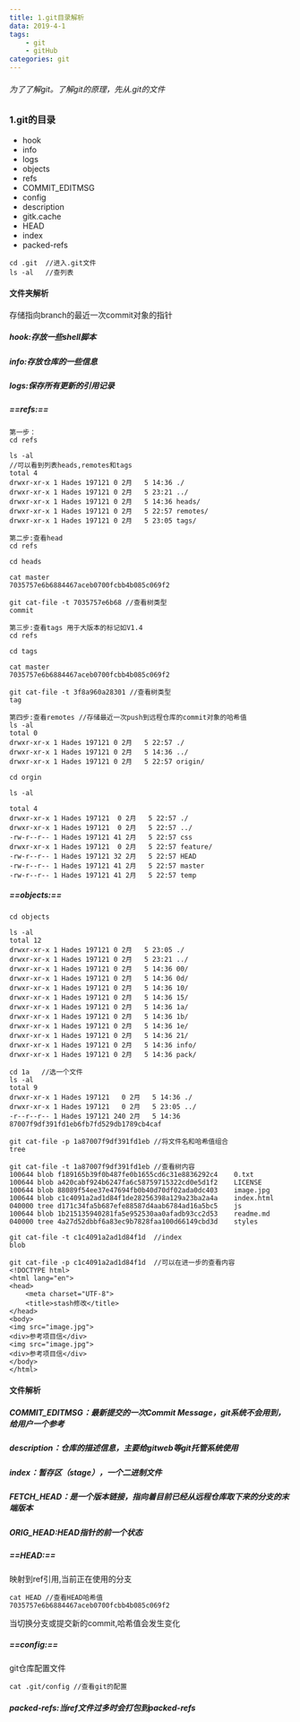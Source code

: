 ```yaml
---
title: 1.git目录解析
data: 2019-4-1
tags:
    - git
    - gitHub
categories: git
---
```


###### 为了了解git。了解git的原理，先从.git的文件
### 1.git的目录
- hook
- info
- logs
- objects
- refs
- COMMIT_EDITMSG
- config
- description
- gitk.cache
- HEAD
- index
- packed-refs


```
cd .git  //进入.git文件
ls -al   //查列表
```
#### 文件夹解析
存储指向branch的最近一次commit对象的指针
##### hook:存放一些shell脚本
##### info:存放仓库的一些信息
##### logs:保存所有更新的引用记录
##### ==refs:==
```
第一步：
cd refs

ls -al 
//可以看到列表heads,remotes和tags
total 4
drwxr-xr-x 1 Hades 197121 0 2月   5 14:36 ./
drwxr-xr-x 1 Hades 197121 0 2月   5 23:21 ../
drwxr-xr-x 1 Hades 197121 0 2月   5 14:36 heads/
drwxr-xr-x 1 Hades 197121 0 2月   5 22:57 remotes/
drwxr-xr-x 1 Hades 197121 0 2月   5 23:05 tags/

第二步:查看head
cd refs

cd heads

cat master
7035757e6b6884467aceb0700fcbb4b085c069f2

git cat-file -t 7035757e6b68 //查看树类型
commit

第三步:查看tags 用于大版本的标记如V1.4
cd refs

cd tags

cat master
7035757e6b6884467aceb0700fcbb4b085c069f2

git cat-file -t 3f8a960a28301 //查看树类型
tag

第四步:查看remotes //存储最近一次push到远程仓库的commit对象的哈希值
ls -al
total 0
drwxr-xr-x 1 Hades 197121 0 2月   5 22:57 ./
drwxr-xr-x 1 Hades 197121 0 2月   5 14:36 ../
drwxr-xr-x 1 Hades 197121 0 2月   5 22:57 origin/

cd orgin

ls -al

total 4
drwxr-xr-x 1 Hades 197121  0 2月   5 22:57 ./
drwxr-xr-x 1 Hades 197121  0 2月   5 22:57 ../
-rw-r--r-- 1 Hades 197121 41 2月   5 22:57 css
drwxr-xr-x 1 Hades 197121  0 2月   5 22:57 feature/
-rw-r--r-- 1 Hades 197121 32 2月   5 22:57 HEAD
-rw-r--r-- 1 Hades 197121 41 2月   5 22:57 master
-rw-r--r-- 1 Hades 197121 41 2月   5 22:57 temp

```

##### ==objects:==

```
cd objects

ls -al
total 12
drwxr-xr-x 1 Hades 197121 0 2月   5 23:05 ./
drwxr-xr-x 1 Hades 197121 0 2月   5 23:21 ../
drwxr-xr-x 1 Hades 197121 0 2月   5 14:36 00/
drwxr-xr-x 1 Hades 197121 0 2月   5 14:36 0d/
drwxr-xr-x 1 Hades 197121 0 2月   5 14:36 10/
drwxr-xr-x 1 Hades 197121 0 2月   5 14:36 15/
drwxr-xr-x 1 Hades 197121 0 2月   5 14:36 1a/
drwxr-xr-x 1 Hades 197121 0 2月   5 14:36 1b/
drwxr-xr-x 1 Hades 197121 0 2月   5 14:36 1e/
drwxr-xr-x 1 Hades 197121 0 2月   5 14:36 21/
drwxr-xr-x 1 Hades 197121 0 2月   5 14:36 info/
drwxr-xr-x 1 Hades 197121 0 2月   5 14:36 pack/

cd 1a   //选一个文件
ls -al
total 9
drwxr-xr-x 1 Hades 197121   0 2月   5 14:36 ./
drwxr-xr-x 1 Hades 197121   0 2月   5 23:05 ../
-r--r--r-- 1 Hades 197121 240 2月   5 14:36 87007f9df391fd1eb6fb7fd529db1789cb4caf

git cat-file -p 1a87007f9df391fd1eb //将文件名和哈希值组合
tree

git cat-file -t 1a87007f9df391fd1eb //查看树内容
100644 blob f189165b39f0b487fe0b1655cd6c31e8836292c4    0.txt
100644 blob a420cabf924b6247fa6c58759715322cd0e5d1f2    LICENSE
100644 blob 88089f54ee37e47694fb0b40d70df02ada0dc403    image.jpg
100644 blob c1c4091a2ad1d84f1de28256398a129a23ba2a4a    index.html
040000 tree d171c34fa5b687efe88587d4aab6784ad16a5bc5    js
100644 blob 1b215135940281fa5e952530aa0afadb93cc2d53    readme.md
040000 tree 4a27d52dbbf6a83ec9b7828faa100d66149cbd3d    styles

git cat-file -t c1c4091a2ad1d84f1d  //index
blob

git cat-file -p c1c4091a2ad1d84f1d  //可以在进一步的查看内容
<!DOCTYPE html>
<html lang="en">
<head>
    <meta charset="UTF-8">
    <title>stash修改</title>
</head>
<body>
<img src="image.jpg">
<div>参考项目信</div>
<img src="image.jpg">
<div>参考项目信</div>
</body>
</html>
```


#### 文件解析

##### COMMIT_EDITMSG：最新提交的一次Commit Message，git系统不会用到，给用户一个参考

##### description：仓库的描述信息，主要给gitweb等git托管系统使用
##### index：暂存区（stage），一个二进制文件

##### FETCH_HEAD：是一个版本链接，指向着目前已经从远程仓库取下来的分支的末端版本

##### ORIG_HEAD:HEAD指针的前一个状态

##### ==HEAD:==
映射到ref引用,当前正在使用的分支
```
cat HEAD //查看HEAD哈希值
7035757e6b6884467aceb0700fcbb4b085c069f2
```
当切换分支或提交新的commit,哈希值会发生变化
##### ==config:==
git仓库配置文件
```
cat .git/config //查看git的配置
```

##### packed-refs:当ref文件过多时会打包到packed-refs